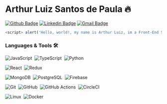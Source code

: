 # Arthur Luiz Santos de Paula 🔥

[![Github Badge](https://img.shields.io/badge/-Github-000?style=flat-square&logo=Github&logoColor=white&link=https://github.com/arthurluiz-hotmart)](https://github.com/arthurluiz-hotmart)
[![Linkedin Badge](https://img.shields.io/badge/-LinkedIn-blue?style=flat-square&logo=Linkedin&logoColor=white&link=https://www.linkedin.com/in/arthurluizdepaula/)](https://www.linkedin.com/in/arthurluizdepaula/)
[![Gmail Badge](https://img.shields.io/badge/-Gmail-c14438?style=flat-square&logo=Gmail&logoColor=white&link=mailto:arthur.paula@hotmart.com)](mailto:marcelohrpaulo13@gmail.com)



```javascript
<script> alert('Hello, world!, my name is Arthur Luiz, im a Front-End Software Engineer 👋'); </script>
 ```

### Languages & Tools 🛠
![JavaScript](https://img.shields.io/badge/JavaScript-05122A?style=flat&logo=javascript)&nbsp;
![TypeScript](https://img.shields.io/badge/-TypeScript-05122A?style=flat&logo=TypeScript)&nbsp;
![Python](https://img.shields.io/badge/-Python-05122A?style=flat&logo=Python)&nbsp;


![React](https://img.shields.io/badge/-React-05122A?style=flat&logo=react)&nbsp;
![Redux](https://img.shields.io/badge/-Redux-05122A?style=flat&logo=redux)&nbsp;

![MongoDB](https://img.shields.io/badge/-MongoDB-05122A?style=flat&logo=mongodb)&nbsp;
![PostgreSQL](https://img.shields.io/badge/-PostgreSQL-05122A?style=flat&logo=postgresql)&nbsp;
![Firebase](https://img.shields.io/badge/-Firebase-05122A?style=flat&logo=Firebase)&nbsp;

![Git](https://img.shields.io/badge/-Git-05122A?style=flat&logo=git)&nbsp;
![GitHub](https://img.shields.io/badge/-GitHub-05122A?style=flat&logo=github)&nbsp;
![GitHub Actions](https://img.shields.io/badge/GitHub%20Actions%20-05122A?style=flat&logo=github-actions)&nbsp;
![CircleCI](https://img.shields.io/badge/CircleCI-05122A?style=flat&logo=circleci)&nbsp;

![Linux](https://img.shields.io/badge/-Linux-05122A?style=flat&logo=linux)&nbsp;
![Docker](https://img.shields.io/badge/-Docker-05122A?style=flat&logo=docker)&nbsp;

